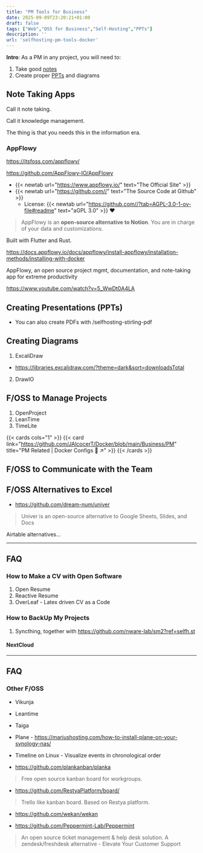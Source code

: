 ```yaml
---
title: "PM Tools for Business"
date: 2025-09-09T23:20:21+01:00
draft: false
tags: ["Web","OSS for Business","Self-Hosting","PPTs"] 
description: ''    
url: 'selfhosting-pm-tools-docker'    
---
```



**Intro**: As a PM in any project, you will need to:

1. Take good [notes](#note-taking-apps)
2. Create proper [PPTs](#creating-presentations-ppts) and diagrams

## Note Taking Apps

Call it note taking.

Call it knowledge management.

The thing is that you needs this in the information era.



### AppFlowy

https://itsfoss.com/appflowy/


https://github.com/AppFlowy-IO/AppFlowy


* {{< newtab url="https://www.appflowy.io/" text="The  Official Site" >}}
* {{< newtab url="https://github.com//" text="The  Source Code at Github" >}}
    * License: {{< newtab url="https://github.com//?tab=AGPL-3.0-1-ov-file#readme" text="aGPL 3.0" >}} ❤️

> AppFlowy is an **open-source alternative to Notion**. You are in charge of your data and customizations.

Built with Flutter and Rust.


<https://docs.appflowy.io/docs/appflowy/install-appflowy/installation-methods/installing-with-docker>

AppFlowy, an open source project mgmt, documentation, and note-taking app for extreme productivity


<https://www.youtube.com/watch?v=5_WwDt0A4LA>


## Creating Presentations (PPTs)

* You can also create PDFs with /selfhosting-stirling-pdf

## Creating Diagrams

1. ExcaliDraw

* https://libraries.excalidraw.com/?theme=dark&sort=downloadsTotal

2. DrawIO

## F/OSS to Manage Projects

1. OpenProject
2. LeanTime
3. TimeLite

{{< cards cols="1" >}}
  {{< card link="https://github.com/JAlcocerT/Docker/blob/main/Business/PM" title="PM Related | Docker Configs 🐋 ↗" >}}
{{< /cards >}}


## F/OSS to Communicate with the Team

## F/OSS Alternatives to Excel

* https://github.com/dream-num/univer

> Univer is an open-source alternative to Google Sheets, Slides, and Docs

Airtable alternatives...


---

## FAQ


### How to Make a CV with Open Software

1. Open Resume
2. Reactive Resume
3. OverLeaf - Latex driven CV as a Code

### How to BackUp My Projects

1. Syncthing, together with https://github.com/nware-lab/sm2?ref=selfh.st

#### NextCloud




---

## FAQ

### Other F/OSS

* Vikunja
* Leantime
* Taiga
* Plane - https://mariushosting.com/how-to-install-plane-on-your-synology-nas/

* Timeline on Linux - Visualize events in chronological order

* https://github.com/plankanban/planka

> Free open source kanban board for workgroups.

* https://github.com/RestyaPlatform/board/

>  Trello like kanban board. Based on Restya platform. 

* https://github.com/wekan/wekan

* https://github.com/Peppermint-Lab/Peppermint

>  An open source ticket management & help desk solution. A zendesk/freshdesk alternative - Elevate Your Customer Support